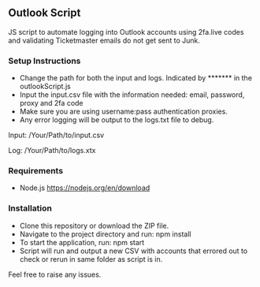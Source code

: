 ## Outlook Script

JS script to automate logging into Outlook accounts using 2fa.live codes and validating Ticketmaster emails do not get sent to Junk. 

### Setup Instructions
- Change the path for both the input and logs. Indicated by ******* in the outlookScript.js
- Input the input.csv file with the information needed: email, password, proxy and 2fa code
- Make sure you are using username:pass authentication proxies. 
- Any error logging will be output to the logs.txt file to debug. 

Input: /Your/Path/to/input.csv

Log: /Your/Path/to/logs.xtx


### Requirements
- Node.js
https://nodejs.org/en/download

### Installation
- Clone this repository or download the ZIP file.
- Navigate to the project directory and run:
npm install
- To start the application, run:
npm start
- Script will run and output a new CSV with accounts that errored out to check or rerun in same folder as script is in.

Feel free to raise any issues.

